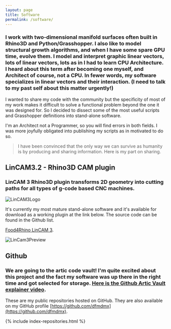 ```yaml
---
layout: page
title: Software
permalink: /software/
---
```


### I work with two-dimensional manifold surfaces often built in Rhino3D and Python/Grasshopper. I also like to model structural growth algorithms, and when I have some spare GPU time, evolve them. I model and interpret graphic linear vectors, lots of linear vectors, lots as in I had to learn CPU Architecture. I heard about this term after becoming one myself, and Architect of course, not a CPU. In fewer words, my software specializes in linear vectors and their interaction. (I need to talk to my past self about this matter urgently!)

I wanted to share my code with the community but the specificity of most of my work makes it difficult to solve a functional problem beyond the one it was designed for. So I decided to dissect some of the most useful scripts and Grasshopper definitions into stand-alone software.

I'm an Architect not a Programmer, so you will find errors in both fields. I was more joyfully obligated into publishing my scripts as in motivated to do so.

> I have been convinced that the only way we can survive as humanity is by producing and sharing information. Here is my part on sharing.

## LinCAM3.2 - Rhino3D CAM plugin

### LinCAM 3 Rhino3D plugin transforms 2D geometry into cutting paths for all types of g-code based CNC machines.

![LinCAM3Logo](https://lh3.googleusercontent.com/pw/ACtC-3djVHHrKqjqR1q0gVlI5lA4_pvE-pfhmhrZ0AXvkfHwaC6XBWD178jJJEdnQ06uaWfXwaVahaARoq4QgOb_PuKUB2LjfZQb7yHNj0c6NSoYRT4y_s_RcqXsbOp4FYJAsjY7Pzl4XWbMAdaMXvubvl-SQw=s100-no?authuser=1)

It's currently my most mature stand-alone software and it's available for download as a working plugin at the link below. The source code can be found in the Github list.

[Food4Rhino LinCAM 3](https://www.food4rhino.com/app/lincam3).

![LinCam3Preview](https://lh3.googleusercontent.com/pw/ACtC-3eSa69P7LwVpLdP4Fdahmv0H68AVoM65JJ5FCbopHSW8CTOBgSr1qeQFbir-OCXlwuO8WLNqV5DZJT-ABw7j_F4or3K3CmPWNH3t8LYJENIvtFh_Qa7tK3Yl8lkyO0HzDTxwHJLAYeL-FoloMvcYObmvw=w1352-h706-no?authuser=1)

## Github

### We are going to the artic code vault! I'm quite excited about this project and the fact my software was up there in the right time and got selected for storage. [Here is the Github Artic Vault explainer video](https://www.youtube.com/watch?v=fzI9FNjXQ0o).

These are my public repositories hosted on GitHub. They are also available on my GitHub profile [https://github.com/dfmdmx](https://github.com/dfmdmx).

{% include index-repositories.html %}
